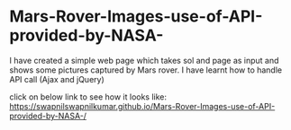 # Mars-Rover-Images-use-of-API-provided-by-NASA-
I have created a simple web page which takes sol and page as input and shows some pictures captured by Mars rover. I have learnt how to handle API call (Ajax and jQuery)

click on below link to see how it looks like:
https://swapnilswapnilkumar.github.io/Mars-Rover-Images-use-of-API-provided-by-NASA-/
